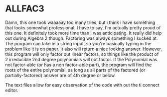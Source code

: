 # ALLFAC3

Damn, this one took waaaaay too many tries, but i think i have something that looks somewhat professional. I have to say, I'm actually pretty proud of this one. It definitely took more time than I was anticipating. It really did help out during Algebra 2 though. Factoring was always something I sucked at. The program can take in a string input, so you're basically typing in the problem like it is on paper. It also will return a nice looking answer. However, this program will only factor out linear factors, so things like the product of 2 irreducible 2nd degree polynomials will not factor. If the Polynomial was not factor-able (or has a non factor-able part), the program will find the roots of the entire polynomial, as long as all parts of the factored (or partially-factored) answer are of 4th degree or below.


The text files allow for easy observation of the code with out the ti connect editor.
